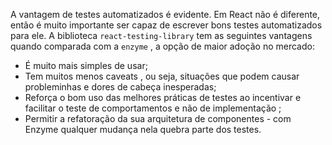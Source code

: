A vantagem de testes automatizados é evidente. Em React não é diferente, então é muito importante ser capaz de escrever bons testes automatizados para ele. A biblioteca `react-testing-library` tem as seguintes vantagens quando comparada com a `enzyme` , a opção de maior adoção no mercado:
- É muito mais simples de usar;
- Tem muitos menos caveats , ou seja, situações que podem causar probleminhas e dores de cabeça inesperadas;
- Reforça o bom uso das melhores práticas de testes ao incentivar e facilitar o teste de comportamentos e não de implementação ;
- Permitir a refatoração da sua arquitetura de componentes - com Enzyme qualquer mudança nela quebra parte dos testes.